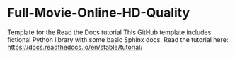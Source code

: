 # Full-Movie-Online-HD-Quality
Template for the Read the Docs tutorial This GitHub template includes fictional Python library with some basic Sphinx docs.  Read the tutorial here:  https://docs.readthedocs.io/en/stable/tutorial/
